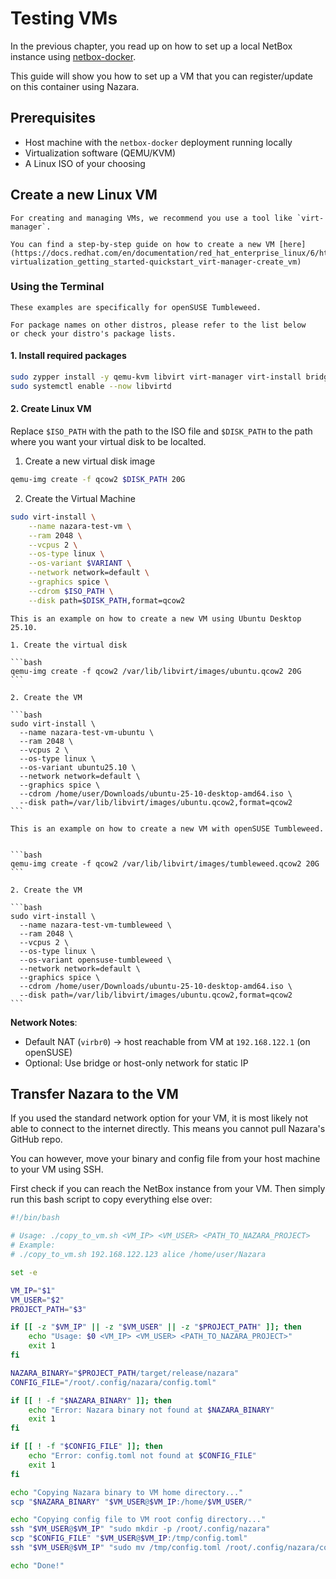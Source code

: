 # Testing VMs

In the previous chapter, you read up on how to set up a local
NetBox instance using [netbox-docker](https://github.com/netbox-community/netbox-docker).

This guide will show you how to set up a VM that you can register/update on this container
using Nazara.

## Prerequisites

- Host machine with the `netbox-docker` deployment running locally
- Virtualization software (QEMU/KVM)
- A Linux ISO of your choosing

## Create a new Linux VM

~~~admonish tip title="Use a GUI to create/manager VMs" collapsible=true
For creating and managing VMs, we recommend you use a tool like `virt-manager`.

You can find a step-by-step guide on how to create a new VM [here](https://docs.redhat.com/en/documentation/red_hat_enterprise_linux/6/html/virtualization_getting_started_guide/sec-virtualization_getting_started-quickstart_virt-manager-create_vm)
~~~

### Using the Terminal

~~~admonish info
These examples are specifically for openSUSE Tumbleweed.

For package names on other distros, please refer to the list below
or check your distro's package lists.
~~~

#### 1. Install required packages

```bash
sudo zypper install -y qemu-kvm libvirt virt-manager virt-install bridge-utils
sudo systemctl enable --now libvirtd
```

#### 2. Create Linux VM

Replace `$ISO_PATH` with the path to the ISO file and `$DISK_PATH` to the path
where you want your virtual disk to be localted.

1. Create a new virtual disk image

```bash
qemu-img create -f qcow2 $DISK_PATH 20G
```

2. Create the Virtual Machine

```bash
sudo virt-install \
    --name nazara-test-vm \
    --ram 2048 \
    --vcpus 2 \
    --os-type linux \
    --os-variant $VARIANT \
    --network network=default \
    --graphics spice \
    --cdrom $ISO_PATH \
    --disk path=$DISK_PATH,format=qcow2
```

~~~admonish example title="Example: Creating Ubuntu VM" collapsible=true
This is an example on how to create a new VM using Ubuntu Desktop 25.10.

1. Create the virtual disk

```bash
qemu-img create -f qcow2 /var/lib/libvirt/images/ubuntu.qcow2 20G
```

2. Create the VM

```bash
sudo virt-install \
  --name nazara-test-vm-ubuntu \
  --ram 2048 \
  --vcpus 2 \
  --os-type linux \
  --os-variant ubuntu25.10 \
  --network network=default \
  --graphics spice \
  --cdrom /home/user/Downloads/ubuntu-25-10-desktop-amd64.iso \
  --disk path=/var/lib/libvirt/images/ubuntu.qcow2,format=qcow2
```
~~~

~~~admonish example title="Example: Creating openSUSE Tumbleweed VM" collapsible=true
This is an example on how to create a new VM with openSUSE Tumbleweed.


```bash
qemu-img create -f qcow2 /var/lib/libvirt/images/tumbleweed.qcow2 20G
```

2. Create the VM

```bash
sudo virt-install \
  --name nazara-test-vm-tumbleweed \
  --ram 2048 \
  --vcpus 2 \
  --os-type linux \
  --os-variant opensuse-tumbleweed \
  --network network=default \
  --graphics spice \
  --cdrom /home/user/Downloads/ubuntu-25-10-desktop-amd64.iso \
  --disk path=/var/lib/libvirt/images/ubuntu.qcow2,format=qcow2
```
~~~

**Network Notes**:

- Default NAT (`virbr0`) -> host reachable from VM at `192.168.122.1` (on openSUSE)
- Optional: Use bridge or host-only network for static IP

## Transfer Nazara to the VM

If you used the standard network option for your VM, it is most likely not able
to connect to the internet directly. This means you cannot pull Nazara's GitHub repo.

You can however, move your binary and config file from your host machine to your VM
using SSH.

First check if you can reach the NetBox instance from your VM.
Then simply run this bash script to copy everything else over:

```bash
#!/bin/bash

# Usage: ./copy_to_vm.sh <VM_IP> <VM_USER> <PATH_TO_NAZARA_PROJECT>
# Example:
# ./copy_to_vm.sh 192.168.122.123 alice /home/user/Nazara

set -e

VM_IP="$1"
VM_USER="$2"
PROJECT_PATH="$3"

if [[ -z "$VM_IP" || -z "$VM_USER" || -z "$PROJECT_PATH" ]]; then
    echo "Usage: $0 <VM_IP> <VM_USER> <PATH_TO_NAZARA_PROJECT>"
    exit 1
fi

NAZARA_BINARY="$PROJECT_PATH/target/release/nazara"
CONFIG_FILE="/root/.config/nazara/config.toml"

if [[ ! -f "$NAZARA_BINARY" ]]; then
    echo "Error: Nazara binary not found at $NAZARA_BINARY"
    exit 1
fi

if [[ ! -f "$CONFIG_FILE" ]]; then
    echo "Error: config.toml not found at $CONFIG_FILE"
    exit 1
fi

echo "Copying Nazara binary to VM home directory..."
scp "$NAZARA_BINARY" "$VM_USER@$VM_IP:/home/$VM_USER/"

echo "Copying config file to VM root config directory..."
ssh "$VM_USER@$VM_IP" "sudo mkdir -p /root/.config/nazara"
scp "$CONFIG_FILE" "$VM_USER@$VM_IP:/tmp/config.toml"
ssh "$VM_USER@$VM_IP" "sudo mv /tmp/config.toml /root/.config/nazara/config.toml"

echo "Done!"

```

